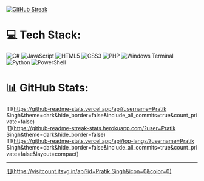 [![GitHub Streak](http://github-readme-streak-stats.herokuapp.com?user=pratik21298%20&theme=dark&mode=weekly)](https://git.io/streak-stats)
# 💻 Tech Stack:
![C#](https://img.shields.io/badge/c%23-%23239120.svg?style=for-the-badge&logo=csharp&logoColor=white) ![JavaScript](https://img.shields.io/badge/javascript-%23323330.svg?style=for-the-badge&logo=javascript&logoColor=%23F7DF1E) ![HTML5](https://img.shields.io/badge/html5-%23E34F26.svg?style=for-the-badge&logo=html5&logoColor=white) ![CSS3](https://img.shields.io/badge/css3-%231572B6.svg?style=for-the-badge&logo=css3&logoColor=white) ![PHP](https://img.shields.io/badge/php-%23777BB4.svg?style=for-the-badge&logo=php&logoColor=white) ![Windows Terminal](https://img.shields.io/badge/Windows%20Terminal-%234D4D4D.svg?style=for-the-badge&logo=windows-terminal&logoColor=white) ![Python](https://img.shields.io/badge/python-3670A0?style=for-the-badge&logo=python&logoColor=ffdd54) ![PowerShell](https://img.shields.io/badge/PowerShell-%235391FE.svg?style=for-the-badge&logo=powershell&logoColor=white)
# 📊 GitHub Stats:
![](https://github-readme-stats.vercel.app/api?username=Pratik Singh&theme=dark&hide_border=false&include_all_commits=true&count_private=false)<br/>
![](https://github-readme-streak-stats.herokuapp.com/?user=Pratik Singh&theme=dark&hide_border=false)<br/>
![](https://github-readme-stats.vercel.app/api/top-langs/?username=Pratik Singh&theme=dark&hide_border=false&include_all_commits=true&count_private=false&layout=compact)

---
[![](https://visitcount.itsvg.in/api?id=Pratik Singh&icon=0&color=0)](https://visitcount.itsvg.in)

<!-- Proudly created with GPRM ( https://gprm.itsvg.in ) -->
